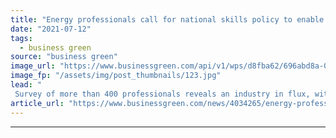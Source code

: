 ```yaml
---
title: "Energy professionals call for national skills policy to enable net zero transition"
date: "2021-07-12"
tags: 
  - business green
source: "business green"
image_url: "https://www.businessgreen.com/api/v1/wps/d8fba62/696abd8a-02f2-4839-b7b5-0cc1079276de/8/7EngineersEarthingCableH-national-grid-185x114.jpg"
image_fp: "/assets/img/post_thumbnails/123.jpg"
lead: "
 Survey of more than 400 professionals reveals an industry in flux, with more than half of respondents revealing they have moved or plan to shift into a different part of the sector ..."
article_url: "https://www.businessgreen.com/news/4034265/energy-professionals-national-skills-policy-prepare-net-zero"
---
```


---
